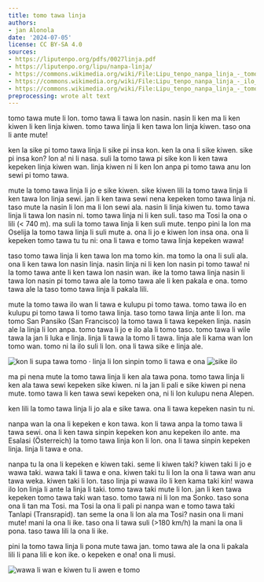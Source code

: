```yaml
---
title: tomo tawa linja
authors:
- jan Alonola
date: '2024-07-05'
license: CC BY-SA 4.0
sources:
- https://liputenpo.org/pdfs/0027linja.pdf
- https://liputenpo.org/lipu/nanpa-linja/
- https://commons.wikimedia.org/wiki/File:Lipu_tenpo_nanpa_linja_-_tomo_tawa_kon.png
- https://commons.wikimedia.org/wiki/File:Lipu_tenpo_nanpa_linja_-_ilo_nena.png
- https://commons.wikimedia.org/wiki/File:Lipu_tenpo_nanpa_linja_-_tomo_tawa_taki.png
preprocessing: wrote alt text
---
```


tomo tawa mute li lon. tomo tawa li tawa lon nasin. nasin li ken ma li ken kiwen li ken linja kiwen. tomo tawa linja li ken tawa lon linja kiwen. taso ona li ante mute!

ken la sike pi tomo tawa linja li sike pi insa kon. ken la ona li sike kiwen. sike pi insa kon? lon a! ni li nasa. suli la tomo tawa pi sike kon li ken tawa kepeken linja kiwen wan. linja kiwen ni li ken lon anpa pi tomo tawa anu lon sewi pi tomo tawa.

mute la tomo tawa linja li jo e sike kiwen. sike kiwen lili la tomo tawa linja li ken tawa lon linja sewi. jan li ken tawa sewi nena kepeken tomo tawa linja ni. taso mute la nasin li lon ma li lon sewi ala. nasin li linja kiwen tu. tomo tawa linja li tawa lon nasin ni. tomo tawa linja ni li ken suli. taso ma Tosi la ona o lili (< 740 m). ma suli la tomo tawa linja li ken suli mute. tenpo pini la lon ma Oselija la tomo tawa linja li suli mute a. ona li jo e kiwen lon insa ona. ona li kepeken tomo tawa tu tu ni: ona li tawa e tomo tawa linja kepeken wawa!

taso tomo tawa linja li ken tawa lon ma tomo kin. ma tomo la ona li suli ala. ona li ken tawa lon nasin linja. nasin linja ni li ken lon nasin pi tomo tawa! ni la tomo tawa ante li ken tawa lon nasin wan. ike la tomo tawa linja nasin li tawa lon nasin pi tomo tawa ale la tomo tawa ale li ken pakala e ona. tomo tawa ale la taso tomo tawa linja li pakala lili.

mute la tomo tawa ilo wan li tawa e kulupu pi tomo tawa. tomo tawa ilo en kulupu pi tomo tawa li tomo tawa linja. taso tomo tawa linja ante li lon. ma tomo San Pansiko (San Francisco) la tomo tawa li tawa kepeken linja. nasin ale la linja li lon anpa. tomo tawa li jo e ilo ala li tomo taso. tomo tawa li wile tawa la jan li luka e linja. linja li tawa la tomo li tawa. linja ale li kama wan lon tomo wan. tomo ni la ilo suli li lon. ona li tawa sike e linja ale.

![kon li supa tawa tomo · linja li lon sinpin tomo li tawa e ona](https://upload.wikimedia.org/wikipedia/commons/c/c4/Lipu_tenpo_nanpa_linja_-_tomo_tawa_kon.png)
![sike ilo](https://upload.wikimedia.org/wikipedia/commons/3/3b/Lipu_tenpo_nanpa_linja_-_ilo_nena.png)

ma pi nena mute la tomo tawa linja li ken ala tawa pona. tomo tawa linja li ken ala tawa sewi kepeken sike kiwen. ni la jan li pali e sike kiwen pi nena mute. tomo tawa li ken tawa sewi kepeken ona, ni li lon kulupu nena Alepen.

ken lili la tomo tawa linja li jo ala e sike tawa. ona li tawa kepeken nasin tu ni.

nanpa wan la ona li kepeken e kon tawa. kon li tawa anpa la tomo tawa li tawa sewi. ona li ken tawa sinpin kepeken kon anu kepeken ilo ante. ma Esalasi (Österreich) la tomo tawa linja kon li lon. ona li tawa sinpin kepeken linja. linja li tawa e ona.

nanpa tu la ona li kepeken e kiwen taki. seme li kiwen taki? kiwen taki li jo e wawa taki. wawa taki li tawa e ona. kiwen taki tu li lon la ona li tawa wan anu tawa weka. kiwen taki li lon. taso linja pi wawa ilo li ken kama taki kin! wawa ilo lon linja li ante la linja li taki. tomo tawa taki mute li lon. jan li ken tawa kepeken tomo tawa taki wan taso. tomo tawa ni li lon ma Sonko. taso sona ona li tan ma Tosi. ma Tosi la ona li pali pi nanpa wan e tomo tawa taki Tanlapi (Transrapid). tan seme la ona li lon ala ma Tosi? nasin ona li mani mute! mani la ona li ike. taso ona li tawa suli (>180 km/h) la mani la ona li pona. taso tawa lili la ona li ike.

pini la tomo tawa linja li pona mute tawa jan. tomo tawa ale la ona li pakala lili li pana lili e kon ike. o kepeken e ona! ona li musi.

![wawa li wan e kiwen tu li awen e tomo](https://upload.wikimedia.org/wikipedia/commons/5/59/Lipu_tenpo_nanpa_linja_-_tomo_tawa_taki.png)
